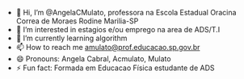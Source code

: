 - 👋 Hi, I’m @AngelaCMulato, professora na Escola Estadual Oracina Correa de Moraes Rodine Marilia-SP
- 👀 I’m interested in estagios e/ou emprego na area de ADS/T.I
- 🌱 I’m currently learning algorithm
- 📫 How to reach me amulato@prof.educacao.sp.gov.br
- 😄 Pronouns: Angela Cabral, Acmulato, Mulato
- ⚡ Fun fact: Formada em Educacao Física estudante de ADS

<!---
AngelaCMulato/AngelaCMulato is a ✨ special ✨ repository because its `README.md` (this file) appears on your GitHub profile.
You can click the Preview link to take a look at your changes.
--->
